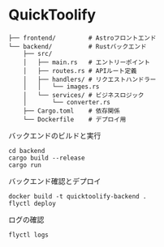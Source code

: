 # QuickToolify

```
├── frontend/         # Astroフロントエンド
└── backend/          # Rustバックエンド
    ├── src/
    │   ├── main.rs   # エントリーポイント
    │   ├── routes.rs # APIルート定義
    │   ├── handlers/ # リクエストハンドラー
    │   │   └── images.rs
    │   └── services/ # ビジネスロジック
    │       └── converter.rs
    ├── Cargo.toml    # 依存関係
    └── Dockerfile    # デプロイ用
```


バックエンドのビルドと実行  
```
cd backend
cargo build --release
cargo run
```

バックエンド確認とデプロイ  
```
docker build -t quicktoolify-backend .
flyctl deploy
```

ログの確認  
```
flyctl logs
```
